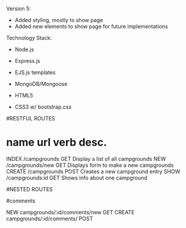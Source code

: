 Version 5: 
* Added styling, mostly to show page
* Added new elements to show page for future implementations


Technology Stack:

* Node.js
* Express.js
* EJS.js templates
* MongoDB/Mongoose

* HTML5
* CSS3 w/ bootstrap.css

#RESTFUL ROUTES

name      url         verb            desc.
===============================================================================
INDEX    /campgrounds        GET      Display a list of all campgrounds
NEW      /campgrounds/new    GET      Displays form to make a new campgrounds
CREATE   /campgrounds        POST     Creates a new campground entry
SHOW     /campgrounds:id     GET      Shows info about one campground


#NESTED ROUTES

#comments

NEW     campgrounds/:id/comments/new    GET
CREATE  campgrounds/:id/comments/       POST
